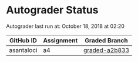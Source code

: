 # Autograder Status
Autograder last run at: October 18, 2018 at 02:20

| GitHub ID | Assignment | Graded Branch |
|-----------|------------|---------------|
| asantaloci | a4 | [graded-a2b833](https://github.com/Fall2018COMP401-001/a4-asantaloci/tree/graded-a2b833) | 
